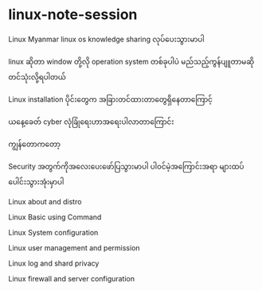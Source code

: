 # linux-note-session
Linux Myanmar
linux os knowledge sharing လုပ်ပေးသွားမာပါ

linux ဆိုတာ window  တို့လို operation system
တစ်ခုပါပဲ မည်သည့်ကွန်ပျူတာမဆို တင်သုံးလို့ရပါတယ်

Linux installation ပိုင်းတွေက အခြားတင်ထားတာတွေရှိနေတာကြောင့် 

ယနေ့ခေတ် cyber လုံခြုံရေးဟာအရေးပါလာတာကြောင်း

ကျွန်တောကတော့

Security အတွက်ကိုအလေးပေးဖော်ပြသွားမာပါ
ပါ၀င်မဲ့အကြောင်းအရာ များထပ်ပေါင်းသွားအုံးမှာပါ

Linux about and distro 

Linux Basic using Command

Linux System configuration 

Linux user management and permission

Linux log and shard privacy

Linux firewall and server configuration
